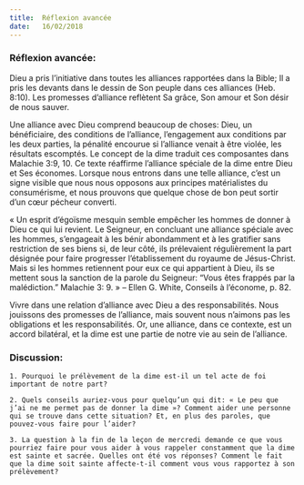 ```yaml
---
title:  Réflexion avancée
date:   16/02/2018
---
```


### Réflexion avancée: 

Dieu a pris l’initiative dans toutes les alliances rapportées dans la Bible; Il a pris les devants dans le dessin de Son peuple dans ces alliances (Heb. 8:10). Les promesses d’alliance reflètent Sa grâce, Son amour et Son désir de nous sauver. 

Une alliance avec Dieu comprend beaucoup de choses: Dieu, un bénéficiaire, des conditions de l’alliance, l’engagement aux conditions par les deux parties, la pénalité encourue si l’alliance venait à être violée, les résultats escomptés. Le concept de la dime traduit ces composantes dans Malachie 3:9, 10. Ce texte réaffirme l’alliance spéciale de la dime entre Dieu et Ses économes. Lorsque nous entrons dans une telle alliance, c’est un signe visible que nous nous opposons aux principes matérialistes du consumérisme, et nous prouvons que quelque chose de bon peut sortir d’un cœur pécheur converti. 

« Un esprit d’égoïsme mesquin semble empêcher les hommes de donner à Dieu ce qui lui revient. Le Seigneur, en concluant une alliance spéciale avec les hommes, s’engageait à les bénir abondamment et à les gratifier sans restriction de ses biens si, de leur côté, ils prélevaient régulièrement la part désignée pour faire progresser l’établissement du royaume de Jésus-Christ. Mais si les hommes retiennent pour eux ce qui appartient à Dieu, ils se mettent sous la sanction de la parole du Seigneur: “Vous êtes frappés par la malédiction.” Malachie 3: 9. » – Ellen G. White, Conseils à l’économe, p. 82. 

Vivre dans une relation d’alliance avec Dieu a des responsabilités. Nous jouissons des promesses de l’alliance, mais souvent nous n’aimons pas les obligations et les responsabilités. Or, une alliance, dans ce contexte, est un accord bilatéral, et la dime est une partie de notre vie au sein de l’alliance. 

### Discussion:

`1. Pourquoi le prélèvement de la dime est-il un tel acte de foi important de notre part?`

`2. Quels conseils auriez-vous pour quelqu’un qui dit: « Le peu que j’ai ne me permet pas de donner la dime »? Comment aider une personne qui se trouve dans cette situation? Et, en plus des paroles, que pouvez-vous faire pour l’aider?`
 
`3. La question à la fin de la leçon de mercredi demande ce que vous pourriez faire pour vous aider à vous rappeler constamment que la dime est sainte et sacrée. Quelles ont été vos réponses? Comment le fait que la dime soit sainte affecte-t-il comment vous vous rapportez à son prélèvement?` 